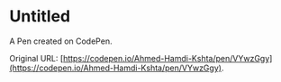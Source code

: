 # Untitled

A Pen created on CodePen.

Original URL: [https://codepen.io/Ahmed-Hamdi-Kshta/pen/VYwzGgy](https://codepen.io/Ahmed-Hamdi-Kshta/pen/VYwzGgy).

